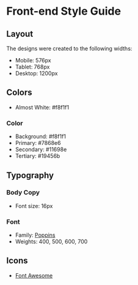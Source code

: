 # Front-end Style Guide

## Layout

The designs were created to the following widths:

- Mobile: 576px
- Tablet: 768px
- Desktop: 1200px

## Colors

- Almost White: #f8f1f1

### Color

- Background: #f8f1f1
- Primary: #7868e6
- Secondary: #11698e
- Tertiary: #19456b

## Typography

### Body Copy

- Font size: 16px

### Font

- Family: [Poppins](https://fonts.google.com/specimen/Poppins?query=poppins)
- Weights: 400, 500, 600, 700

## Icons

- [Font Awesome](https://fontawesome.com)